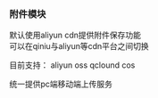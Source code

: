 ### 附件模块

默认使用aliyun cdn提供附件保存功能  
可以在qiniu与aliyun等cdn平台之间切换


目前支持：
aliyun oss
qclound cos
  
统一提供pc端移动端上传服务

